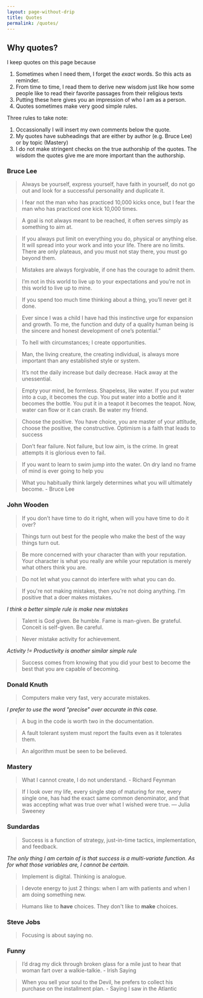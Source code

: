 ```yaml
---
layout: page-without-drip
title: Quotes
permalink: /quotes/
---
```


## Why quotes?

I keep quotes on this page because 

1. Sometimes when I need them, I forget the *exact* words. So this acts as reminder.
2. From time to time, I read them to derive new wisdom just like how some people like to read their favorite passages from their religious texts
3. Putting these here gives you an impression of who I am as a person.
4. Quotes sometimes make very good simple rules.

Three rules to take note:

1. Occassionally I will insert my own comments below the quote.
2. My quotes have subheadings that are either by author (e.g. Bruce Lee) or by topic (Mastery)
3. I do not make stringent checks on the true authorship of the quotes. The wisdom the quotes give me are more important than the authorship.

### Bruce Lee

>Always be yourself, express yourself, have faith in yourself, do not go out and look for a successful personality and duplicate it.

> I fear not the man who has practiced 10,000 kicks once, but I fear the man who has practiced one kick 10,000 times.

> A goal is not always meant to be reached, it often serves simply as something to aim at.
 
> If you always put limit on everything you do, physical or anything else. It will spread into your work and into your life. There are no limits. There are only plateaus, and you must not stay there, you must go beyond them.

> Mistakes are always forgivable, if one has the courage to admit them.

> I’m not in this world to live up to your expectations and you’re not in this world to live up to mine.

> If you spend too much time thinking about a thing, you’ll never get it done.

> Ever since I was a child I have had this instinctive urge for expansion and growth. To me, the function and duty of a quality human being is the sincere and honest development of one’s potential.”

> To hell with circumstances; I create opportunities.

> Man, the living creature, the creating individual, is always more important than any established style or system.

> It’s not the daily increase but daily decrease. Hack away at the unessential.

> Empty your mind, be formless. Shapeless, like water. If you put water into a cup, it becomes the cup. You put water into a bottle and it becomes the bottle. You put it in a teapot it becomes the teapot. Now, water can flow or it can crash. Be water my friend.

> Choose the positive. You have choice, you are master of your attitude, choose the positive, the constructive. Optimism is a faith that leads to success

> Don’t fear failure.  Not failure, but low aim, is the crime. In great attempts it is glorious even to fail.

> If you want to learn to swim jump into the water. On dry land no frame of mind is ever going to help you

> What you habitually think largely determines what you will ultimately become. - Bruce Lee

### John Wooden

> If you don’t have time to do it right, when will you have time to do it over?

> Things turn out best for the people who make the best of the way things turn out.

> Be more concerned with your character than with your reputation. Your character is what you really are while your reputation is merely what others think you are.

> Do not let what you cannot do interfere with what you can do.

>If you're not making mistakes, then you're not doing anything. I'm positive that a doer makes mistakes.

*I think a better simple rule is make new mistakes*

> Talent is God given. Be humble. Fame is man-given. Be grateful. Conceit is self-given. Be careful.

> Never mistake activity for achievement.

*Activity != Productivity is another similar simple rule*

>Success comes from knowing that you did your best to become the best that you are capable of becoming.

### Donald Knuth

> Computers make very fast, very accurate mistakes. 

*I prefer to use the word "precise" over accurate in this case.*

> A bug in the code is worth two in the documentation.

> A fault tolerant system must report the faults even as it tolerates them.

> An algorithm must be seen to be believed.

### Mastery 

> What I cannot create, I do not understand. - Richard Feynman

> If I look over my life, every single step of maturing for me, every single one, has had the exact same common denominator, and that was accepting what was true over what I wished were true. — Julia Sweeney

### Sundardas

> Success is a function of strategy, just-in-time tactics, implementation, and feedback.

*The only thing I am certain of is that success is a multi-variate function. As for what those variables are, I cannot be certain.*

> Implement is digital. Thinking is analogue.

> I devote energy to just 2 things: when I am with patients and when I am doing something new.

> Humans like to **have** choices. They don't like to **make** choices.

### Steve Jobs

> Focusing is about saying no.

### Funny

> I’d drag my dick through broken glass for a mile just to hear that woman fart over a walkie-talkie. - Irish Saying

> When you sell your soul to the Devil, he prefers to collect his purchase on the installment plan. - Saying I saw in the Atlantic

